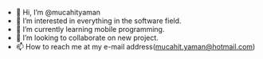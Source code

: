 - 👋 Hi, I’m @mucahityaman
- 👀 I’m interested in everything in the software field.
- 🌱 I’m currently learning mobile programming.
- 💞️ I’m looking to collaborate on new project.
- 📫 How to reach me at my e-mail address(mucahit.yaman@hotmail.com)

<!---
mucahityaman/mucahityaman is a ✨ special ✨ repository because its `README.md` (this file) appears on your GitHub profile.
You can click the Preview link to take a look at your changes.
--->
